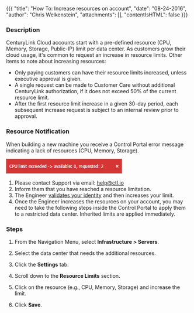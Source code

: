 {{{
  "title": "How To: Increase resources on account",
  "date": "08-24-2016",
  "author": "Chris Welkenstein",
  "attachments": [],
  "contentIsHTML": false
}}}

### Description
CenturyLink Cloud accounts start with a pre-defined resource (CPU, Memory, Storage, Public-IP) limit per data center. As customers grow their cloud usage, it's common to request an increase in resource limits. Other items to note about increasing resources:
* Only paying customers can have their resource limits increased, unless executive approval is given.
* A single request can be made to Customer Care without additional CenturyLink authorization, if it does not exceed 50% of the current resource limit.
* After the first resource limit increase in a given 30-day period, each subsequent increase request is subject to an internal review prior to approval.

### Resource Notification
When building a new machine you receive a Control Portal error message indicating a lack of resources (CPU, Memory, Storage).

![Resource Limits](../images/clc-resource-limit.png)

1. Please contact Support via email: <a href="mailto:help@ctl.io">help@ctl.io</a>
2. Inform them that you have reached a resource limitation.
3. The Engineer [validates your identity](../Support/pin-authentication-for-support-requests.md) and then increases your limit.
4. Once the Engineer increases the resources on your account, you may need to take the following steps inside the Control Portal to apply them to a restricted data center. Inherited limits are applied immediately.

### Steps
1. From the Navigation Menu, select **Infrastructure > Servers**.

2. Select the data center that needs the additional resources.

3. Click the **Settings** tab.

4. Scroll down to the **Resource Limits** section.

5. Click on the resource (e.g., CPU, Memory, Storage) and increase the limit.

6. Click **Save**.
